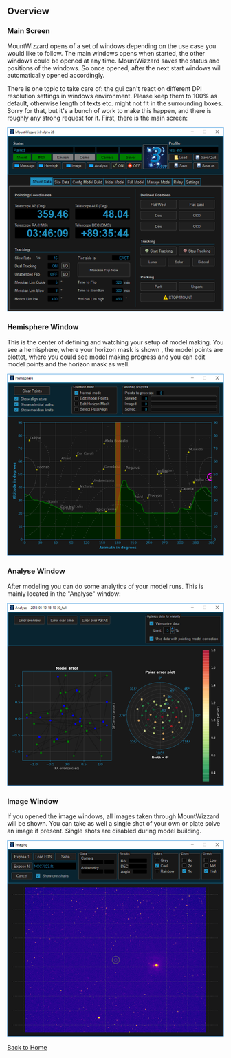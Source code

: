 ## Overview
### Main Screen

MountWizzard opens of a set of windows depending on the use case you would like to follow. The main windows
opens when started, the other windows could be opened at any time. MountWizzard saves the status and positions
of the windows. So once opened, after the next start windows will automatically opened accordingly.

There is one topic to take care of: the gui can't react on different DPI resolution settings in windows
environment. Please keep them to 100% as default, otherwise length of texts etc. might not fit in the
surrounding boxes. Sorry for that, but it's a bunch of work to make this happen, and there is roughly any
strong request for it. First, there is the main screen:

<img src="pics/main_gui.png"/>

### Hemisphere Window
This is the center of defining and watching your setup of model making. You see a hemisphere, where your horizon
mask is shown , the model points are plottet, where you could see model making progress and you can edit model
points and the horizon mask as well.

<img src="pics/hemisphere_gui.png"/>

### Analyse Window
After modeling you can do some analytics of your model runs. This is mainly located in the "Analyse" window:

<img src="pics/analyse_gui.png"/>

### Image Window
If you opened the image windows, all images taken through MountWizzard will be shown. You can take as well a
single shot of your own or plate solve an image if present. Single shots are disabled during model building.

<img src="pics/image_gui.png"/>

[Back to Home](home.md)